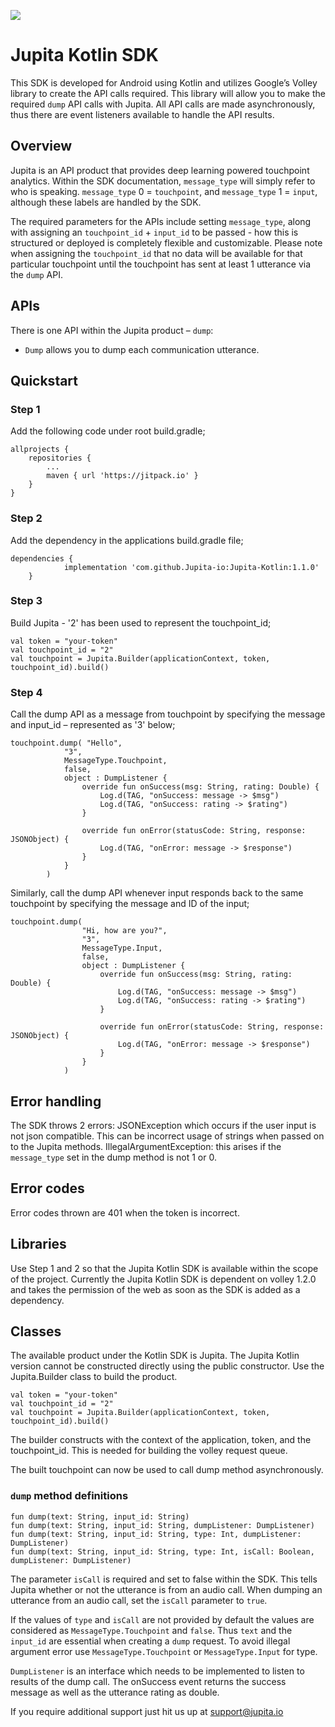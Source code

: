 [![](https://jitpack.io/v/Jupita-io/Jupita-Kotlin.svg)](https://jitpack.io/#Jupita-io/Jupita-Kotlin)

# Jupita Kotlin SDK

This SDK is developed for Android using Kotlin and utilizes Google’s Volley library to create the API calls required. This library will allow you to make the required `dump` API calls with Jupita. All API calls are made asynchronously, thus there are event listeners available to handle the API results.

## Overview
Jupita is an API product that provides deep learning powered touchpoint analytics. Within the SDK documentation, `message_type` will simply refer to who is speaking. `message_type` 0 = `touchpoint`, and `message_type` 1 = `input`, although these labels are handled by the SDK.

The required parameters for the APIs include setting `message_type`, along with assigning an `touchpoint_id` + `input_id` to be passed - how this is structured or deployed is completely flexible and customizable. Please note when assigning the `touchpoint_id` that no data will be available for that particular touchpoint until the touchpoint has sent at least 1 utterance via the `dump` API. 

## APIs
There is one API within the Jupita product – `dump`:

- `Dump` allows you to dump each communication utterance.

## Quickstart
### Step 1
Add the following code under root build.gradle;

```
allprojects {
    repositories {
        ...
        maven { url 'https://jitpack.io' }
    }
}
```

### Step 2
Add the dependency in the applications build.gradle file;

```
dependencies {
	        implementation 'com.github.Jupita-io:Jupita-Kotlin:1.1.0'
	}
```

### Step 3
Build Jupita - '2' has been used to represent the touchpoint_id;

```
val token = "your-token"
val touchpoint_id = "2"
val touchpoint = Jupita.Builder(applicationContext, token, touchpoint_id).build()
```

### Step 4
Call the dump API as a message from touchpoint by specifying the message and input_id – represented as '3' below;

```
touchpoint.dump( "Hello",
            "3",
            MessageType.Touchpoint,
            false,
            object : DumpListener {
                override fun onSuccess(msg: String, rating: Double) {
                    Log.d(TAG, "onSuccess: message -> $msg")
                    Log.d(TAG, "onSuccess: rating -> $rating")
                }

                override fun onError(statusCode: String, response: JSONObject) {
                    Log.d(TAG, "onError: message -> $response")
                }
            }
        )
```

Similarly, call the dump API whenever input responds back to the same touchpoint by specifying the message and ID of the input;
```
touchpoint.dump(
                "Hi, how are you?",
                "3",
                MessageType.Input,
                false,
                object : DumpListener {
                    override fun onSuccess(msg: String, rating: Double) {
                        Log.d(TAG, "onSuccess: message -> $msg")
                        Log.d(TAG, "onSuccess: rating -> $rating")
                    }

                    override fun onError(statusCode: String, response: JSONObject) {
                        Log.d(TAG, "onError: message -> $response")
                    }
                }
            )
```

## Error handling
The SDK throws 2 errors:
JSONException which occurs if the user input is not json compatible. This can be incorrect usage of strings when passed on to the Jupita methods.
IllegalArgumentException: this arises if the `message_type` set in the dump method is not 1 or 0.

## Error codes
Error codes thrown are 401 when the token is incorrect.

## Libraries
Use Step 1 and 2 so that the Jupita Kotlin SDK is available within the scope of the project. Currently the Jupita Kotlin SDK is dependent on volley 1.2.0 and takes the permission of the web as soon as the SDK is added as a dependency.

## Classes
The available product under the Kotlin SDK is Jupita. The Jupita Kotlin version cannot be constructed directly using the public constructor. Use the Jupita.Builder class to build the product.

```
val token = "your-token"
val touchpoint_id = "2"
val touchpoint = Jupita.Builder(applicationContext, token, touchpoint_id).build()
```

The builder constructs with the context of the application, token, and the touchpoint_id. This is needed for building the volley request queue.

The built touchpoint can now be used to call dump method asynchronously.

### `dump` method definitions

```
fun dump(text: String, input_id: String)
fun dump(text: String, input_id: String, dumpListener: DumpListener)
fun dump(text: String, input_id: String, type: Int, dumpListener: DumpListener)
fun dump(text: String, input_id: String, type: Int, isCall: Boolean, dumpListener: DumpListener)
```
The parameter `isCall` is required and set to false within the SDK. This tells Jupita whether or not the utterance is from an audio call. When dumping an utterance from an audio call, set the `isCall` parameter to `true`.

If the values of `type` and `isCall` are not provided by default the values are considered as `MessageType.Touchpoint` and `false`. Thus `text` and the `input_id` are essential when creating a `dump` request. To avoid illegal argument error use `MessageType.Touchpoint` or `MessageType.Input` for type.

`DumpListener` is an interface which needs to be implemented to listen to results of the dump call. The onSuccess event returns the success message as well as the utterance rating as double.

If you require additional support just hit us up at support@jupita.io 
